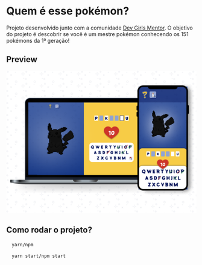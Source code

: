 # Quem é esse pokémon?

Projeto desenvolvido junto com a comunidade [Dev Girls Mentor](https://discord.com/invite/8m8ByW8raM). O objetivo do projeto é descobrir se você é um mestre pokémon conhecendo os 151 pokémons da 1ª geração!

## Preview

![Preview](./public/preview.png)

## Como rodar o projeto?

```
  yarn/npm
```

```
  yarn start/npm start
```
